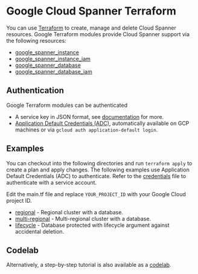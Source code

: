 # Google Cloud Spanner Terraform

You can use [Terraform](https://terraform.io) to create, manage and delete Cloud Spanner
resources. Google Terraform modules provide Cloud Spanner support via the following resources:

* [google_spanner_instance](https://www.terraform.io/docs/providers/google/r/spanner_instance.html)
* [google_spanner_instance_iam](https://www.terraform.io/docs/providers/google/r/spanner_database_iam.html)
* [google_spanner_database](https://www.terraform.io/docs/providers/google/r/spanner_database.html)
* [google_spanner_database_iam](https://www.terraform.io/docs/providers/google/r/spanner_database_iam.html)

## Authentication

Google Terraform modules can be authenticated 

* A service key in JSON format,
  see [documentation](https://www.terraform.io/docs/providers/google/index.html) for more.
* [Application Default Credentials (ADC)](https://cloud.google.com/docs/authentication/getting-started),
  automatically available on GCP machines or via `gcloud auth application-default login`.

## Examples

You can checkout into the following directories and run `terraform apply` to
create a plan and apply changes. The following examples use Application Default
Credentials (ADC) to authenticate. Refer to the
[credentials](https://www.terraform.io/docs/providers/google/index.html) file
to authenticate with a service account.

Edit the main.tf file and replace `YOUR_PROJECT_ID` with your Google Cloud project ID.

* [regional](examples/regional) - Regional cluster with a database.
* [multi-regional](examples/multi-regional) - Multi-regional cluster with a database.
* [lifecycle](examples/lifecycle) - Database protected with lifecycle argument against accidental deletion.

## Codelab

Alternatively, a step-by-step tutorial is also
available as a [codelab](https://codelabs.developers.google.com/codelabs/cloud-spanner-terraform/).


